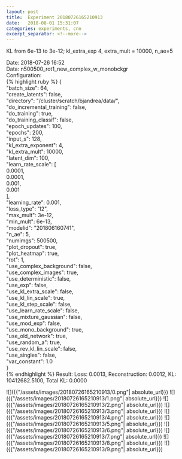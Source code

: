 ```yaml
---
layout: post
title:  Experiment 20180726165210913
date:   2018-08-01 15:31:07
categories: experiments, cnn
excerpt_separator: <!--more-->
---
```

KL from 6e-13 to 3e-12; kl_extra_exp 4, extra_mult = 10000, n_ae=5  

 <!--more-->
Date: 2018-07-26 16:52  
Data: n500500_rot1_new_complex_w_monobckgr  
Configuration:   
{% highlight ruby %}
{  
    "batch_size": 64,   
    "create_latents": false,   
    "directory": "/cluster/scratch/bjandrea/data/",   
    "do_incremental_training": false,   
    "do_training": true,   
    "do_training_classif": false,   
    "epoch_updates": 100,   
    "epochs": 200,   
    "input_s": 128,   
    "kl_extra_exponent": 4,   
    "kl_extra_mult": 10000,   
    "latent_dim": 100,   
    "learn_rate_scale": [  
        0.0001,   
        0.0001,   
        0.001,   
        0.001  
    ],   
    "learning_rate": 0.001,   
    "loss_type": "l2",   
    "max_mult": 3e-12,   
    "min_mult": 6e-13,   
    "modelid": "201806160741",   
    "n_ae": 5,   
    "numimgs": 500500,   
    "plot_dropout": true,   
    "plot_heatmap": true,   
    "rot": 1,   
    "use_complex_background": false,   
    "use_complex_images": true,   
    "use_deterministic": false,   
    "use_exp": false,   
    "use_kl_extra_scale": false,   
    "use_kl_lin_scale": true,   
    "use_kl_step_scale": false,   
    "use_learn_rate_scale": false,   
    "use_mixture_gaussian": false,   
    "use_mod_exp": false,   
    "use_mono_background": true,   
    "use_old_network": true,   
    "use_random_a": true,   
    "use_rev_kl_lin_scale": false,   
    "use_singles": false,   
    "var_constant": 1.0  
}  
{% endhighlight %}
Result: Loss: 0.0013, Reconstruction: 0.0012, KL: 10412682.5100, Total KL: 0.0000  

![]({{"/assets/images/20180726165210913/0.png"| absolute_url}})
![]({{"/assets/images/20180726165210913/1.png"| absolute_url}})
![]({{"/assets/images/20180726165210913/2.png"| absolute_url}})
![]({{"/assets/images/20180726165210913/3.png"| absolute_url}})
![]({{"/assets/images/20180726165210913/4.png"| absolute_url}})
![]({{"/assets/images/20180726165210913/5.png"| absolute_url}})
![]({{"/assets/images/20180726165210913/6.png"| absolute_url}})
![]({{"/assets/images/20180726165210913/7.png"| absolute_url}})
![]({{"/assets/images/20180726165210913/8.png"| absolute_url}})
![]({{"/assets/images/20180726165210913/9.png"| absolute_url}})
